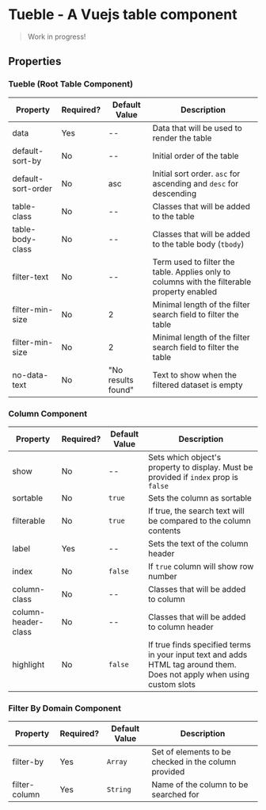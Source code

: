 # Tueble - A Vuejs table component

> Work in progress!

## Properties

### Tueble (Root Table Component)

| Property           | Required? | Default Value      | Description                                                                                 |
| ------------------ | --------- | ------------------ | ------------------------------------------------------------------------------------------- |
| data               | Yes       | --                 | Data that will be used to render the table                                                  |
| default-sort-by    | No        | --                 | Initial order of the table                                                                  |
| default-sort-order | No        | asc                | Initial sort order. `asc` for ascending and `desc` for descending                           |
| table-class        | No        | --                 | Classes that will be added to the table                                                     |
| table-body-class   | No        | --                 | Classes that will be added to the table body (`tbody`)                                      |
| filter-text        | No        | --                 | Term used to filter the table. Applies only to columns with the filterable property enabled |
| filter-min-size    | No        | 2                  | Minimal length of the filter search field to filter the table                               |
| filter-min-size    | No        | 2                  | Minimal length of the filter search field to filter the table                               |
| no-data-text       | No        | "No results found" | Text to show when the filtered dataset is empty                                             |

### Column Component

| Property            | Required? | Default Value | Description                                                                                                            |
| ------------------- | --------- | ------------- | ---------------------------------------------------------------------------------------------------------------------- |
| show                | No        | --            | Sets which object's property to display. Must be provided if `index` prop is `false`                                   |
| sortable            | No        | `true`        | Sets the column as sortable                                                                                            |
| filterable          | No        | `true`        | If true, the search text will be compared to the column contents                                                       |
| label               | Yes       | --            | Sets the text of the column header                                                                                     |
| index               | No        | `false`       | If `true` column will show row number                                                                                  |
| column-class        | No        | --            | Classes that will be added to column                                                                                   |
| column-header-class | No        | --            | Classes that will be added to column header                                                                            |
| highlight           | No        | `false`       | If true finds specified terms in your input text and adds HTML tag around them. Does not apply when using custom slots |

### Filter By Domain Component

| Property      | Required? | Default Value | Description                                          |
| ------------- | --------- | ------------- | ---------------------------------------------------- |
| filter-by     | Yes       | `Array`       | Set of elements to be checked in the column provided |
| filter-column | Yes       | `String`      | Name of the column to be searched for                |
